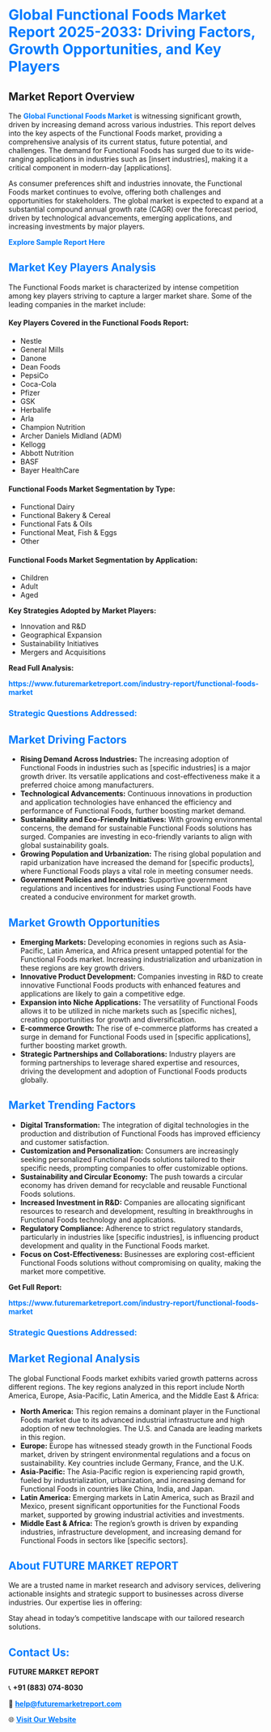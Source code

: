 <h1 style="color: #007BFF;">Global Functional Foods Market Report 2025-2033: Driving Factors, Growth Opportunities, and Key Players</h1>

<section id="overview">
<h2>Market Report Overview</h2>
<p>The <a href="https://www.futuremarketreport.com/industry-report/functional-foods-market" style="color: #007BFF; text-decoration: none;"><strong>Global Functional Foods Market</strong></a> is witnessing significant growth, driven by increasing demand across various industries. This report delves into the key aspects of the Functional Foods market, providing a comprehensive analysis of its current status, future potential, and challenges. The demand for Functional Foods has surged due to its wide-ranging applications in industries such as [insert industries], making it a critical component in modern-day [applications].</p>
<p>As consumer preferences shift and industries innovate, the Functional Foods market continues to evolve, offering both challenges and opportunities for stakeholders. The global market is expected to expand at a substantial compound annual growth rate (CAGR) over the forecast period, driven by technological advancements, emerging applications, and increasing investments by major players.</p>
</section>

<section id="overview">
<p><a href="https://www.futuremarketreport.com/request-sample/reportId=43496" style="color: #007BFF; text-decoration: none;"><strong>Explore Sample Report Here</strong></a></p>
</section>

<section id="key-players">
<h2 style="color: #007BFF;">Market Key Players Analysis</h2>
<p>The Functional Foods market is characterized by intense competition among key players striving to capture a larger market share. Some of the leading companies in the market include:</p>
<h4>Key Players Covered in the Functional Foods Report:</h4>
<ul><li>Nestle</li><li>General Mills</li><li>Danone</li><li>Dean Foods</li><li>PepsiCo</li><li>Coca-Cola</li><li>Pfizer</li><li>GSK</li><li>Herbalife</li><li>Arla</li><li>Champion Nutrition</li><li>Archer Daniels Midland (ADM)</li><li>Kellogg</li><li>Abbott Nutrition</li><li>BASF</li><li>Bayer HealthCare</li></ul>
<h4>Functional Foods Market Segmentation by Type:</h4>
<ul><li>Functional Dairy</li><li>Functional Bakery &amp; Cereal</li><li>Functional Fats &amp; Oils</li><li>Functional Meat, Fish &amp; Eggs</li><li>Other</li></ul>

<h4>Functional Foods Market Segmentation by Application:</h4>
<ul><li>Children</li><li>Adult</li><li>Aged</li></ul>
<p><strong>Key Strategies Adopted by Market Players:</strong></p>
<ul>
<li>Innovation and R&D</li>
<li>Geographical Expansion</li>
<li>Sustainability Initiatives</li>
<li>Mergers and Acquisitions</li>
</ul>
</section>

<section>
<p><strong>Read Full Analysis: </strong></p><a href="https://www.futuremarketreport.com/industry-report/functional-foods-market" style="color: #007BFF; text-decoration: none;"><strong>https://www.futuremarketreport.com/industry-report/functional-foods-market</strong></a>
<h3 style="color: #007BFF;">Strategic Questions Addressed:</h3>
</section>

<section id="driving-factors">
<h2 style="color: #007BFF;">Market Driving Factors</h2>
<ul>
<li><strong>Rising Demand Across Industries:</strong> The increasing adoption of Functional Foods in industries such as [specific industries] is a major growth driver. Its versatile applications and cost-effectiveness make it a preferred choice among manufacturers.</li>
<li><strong>Technological Advancements:</strong> Continuous innovations in production and application technologies have enhanced the efficiency and performance of Functional Foods, further boosting market demand.</li>
<li><strong>Sustainability and Eco-Friendly Initiatives:</strong> With growing environmental concerns, the demand for sustainable Functional Foods solutions has surged. Companies are investing in eco-friendly variants to align with global sustainability goals.</li>
<li><strong>Growing Population and Urbanization:</strong> The rising global population and rapid urbanization have increased the demand for [specific products], where Functional Foods plays a vital role in meeting consumer needs.</li>
<li><strong>Government Policies and Incentives:</strong> Supportive government regulations and incentives for industries using Functional Foods have created a conducive environment for market growth.</li>
</ul>
</section>

<section id="growth-opportunities">
<h2 style="color: #007BFF;">Market Growth Opportunities</h2>
<ul>
<li><strong>Emerging Markets:</strong> Developing economies in regions such as Asia-Pacific, Latin America, and Africa present untapped potential for the Functional Foods market. Increasing industrialization and urbanization in these regions are key growth drivers.</li>
<li><strong>Innovative Product Development:</strong> Companies investing in R&D to create innovative Functional Foods products with enhanced features and applications are likely to gain a competitive edge.</li>
<li><strong>Expansion into Niche Applications:</strong> The versatility of Functional Foods allows it to be utilized in niche markets such as [specific niches], creating opportunities for growth and diversification.</li>
<li><strong>E-commerce Growth:</strong> The rise of e-commerce platforms has created a surge in demand for Functional Foods used in [specific applications], further boosting market growth.</li>
<li><strong>Strategic Partnerships and Collaborations:</strong> Industry players are forming partnerships to leverage shared expertise and resources, driving the development and adoption of Functional Foods products globally.</li>
</ul>
</section>

<section id="trending-factors">
<h2 style="color: #007BFF;">Market Trending Factors</h2>
<ul>
<li><strong>Digital Transformation:</strong> The integration of digital technologies in the production and distribution of Functional Foods has improved efficiency and customer satisfaction.</li>
<li><strong>Customization and Personalization:</strong> Consumers are increasingly seeking personalized Functional Foods solutions tailored to their specific needs, prompting companies to offer customizable options.</li>
<li><strong>Sustainability and Circular Economy:</strong> The push towards a circular economy has driven demand for recyclable and reusable Functional Foods solutions.</li>
<li><strong>Increased Investment in R&D:</strong> Companies are allocating significant resources to research and development, resulting in breakthroughs in Functional Foods technology and applications.</li>
<li><strong>Regulatory Compliance:</strong> Adherence to strict regulatory standards, particularly in industries like [specific industries], is influencing product development and quality in the Functional Foods market.</li>
<li><strong>Focus on Cost-Effectiveness:</strong> Businesses are exploring cost-efficient Functional Foods solutions without compromising on quality, making the market more competitive.</li>
</ul>
</section>

<section>
<p><strong>Get Full Report: </strong></p><a href="https://www.futuremarketreport.com/industry-report/functional-foods-market" style="color: #007BFF; text-decoration: none;"><strong>https://www.futuremarketreport.com/industry-report/functional-foods-market</strong></a>
<h3 style="color: #007BFF;">Strategic Questions Addressed:</h3>
</section>


<section id="regional-analysis">
<h2 style="color: #007BFF;">Market Regional Analysis</h2>
<p>The global Functional Foods market exhibits varied growth patterns across different regions. The key regions analyzed in this report include North America, Europe, Asia-Pacific, Latin America, and the Middle East & Africa:</p>
<ul>
<li><strong>North America:</strong> This region remains a dominant player in the Functional Foods market due to its advanced industrial infrastructure and high adoption of new technologies. The U.S. and Canada are leading markets in this region.</li>
<li><strong>Europe:</strong> Europe has witnessed steady growth in the Functional Foods market, driven by stringent environmental regulations and a focus on sustainability. Key countries include Germany, France, and the U.K.</li>
<li><strong>Asia-Pacific:</strong> The Asia-Pacific region is experiencing rapid growth, fueled by industrialization, urbanization, and increasing demand for Functional Foods in countries like China, India, and Japan.</li>
<li><strong>Latin America:</strong> Emerging markets in Latin America, such as Brazil and Mexico, present significant opportunities for the Functional Foods market, supported by growing industrial activities and investments.</li>
<li><strong>Middle East & Africa:</strong> The region’s growth is driven by expanding industries, infrastructure development, and increasing demand for Functional Foods in sectors like [specific sectors].</li>
</ul>
</section>

<footer>
<h2 style="color: #007BFF;">About FUTURE MARKET REPORT</h2>
<p>We are a trusted name in market research and advisory services, delivering actionable insights and strategic support to businesses across diverse industries. Our expertise lies in offering:</p>

<p>Stay ahead in today’s competitive landscape with our tailored research solutions.</p>

<h2 style="color: #007BFF;">Contact Us:</h2>
<p><strong>FUTURE MARKET REPORT</strong></p>
<p>📞 <strong>+91 (883) 074-8030</strong></p>
<p>📧 <strong><a href="mailto:help@futuremarketreport.com" style="color: #007BFF;">help@futuremarketreport.com</a></strong></p>
<p>🌐 <strong><a href="https://www.futuremarketreport.com/" style="color: #007BFF;">Visit Our Website</a></strong></p>
</footer>